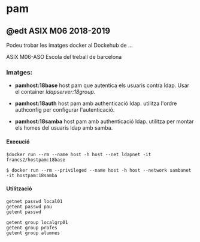 # pam

## @edt ASIX M06 2018-2019


Podeu trobar les imatges docker al Dockehub de ...

ASIX M06-ASO Escola del treball de barcelona

### Imatges:

* **pamhost:18base** host pam que autentica els usuaris contra ldap. Usar el container *ldapserver:18group*.

* **pamhost:18auth** host pam amb authenticació ldap. utilitza l'ordre authconfig per configurar l'autenticació.

* **pamhost:18samba** host pam amb authenticació ldap. utilitza per montar els homes del usuaris ldap amb samba.

#### Execució

```
$docker run --rm --name host -h host --net ldapnet -it francs2/hostpam:18base 
```

```
$ docker run --rm --privileged --name host -h host --network sambanet -it hostpam:18samba
```

#### Utilització

```
getnet passwd local01
getent passwd pau
getent passwd

getent group localgrp01
getent group profes
getent group alumnes
```


